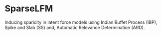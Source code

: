 # SparseLFM
Inducing sparicity in latent force models using Indian Buffet Process (IBP), Spike and Slab (SS) and, Automatic Relevance Determination (ARD).
